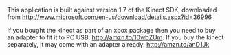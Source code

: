 This application is built against version 1.7 of the Kinect SDK, downloaded from  http://www.microsoft.com/en-us/download/details.aspx?id=36996

If you bought the kinect as part of an xbox package then you need to buy an adapter to fit it to PC USB: http://amzn.to/10wbZUm.  If you buy the kinect separately, it may come with an adapter already: http://amzn.to/anD1Jk
